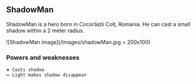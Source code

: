 ## ShadowMan

ShadowMan is a hero born in Cocorăștii Colț, Romania. He can cast a small shadow within a 2 meter radius.

![ShadowMan image](/Images/shadowMan.jpg = 200x100)

### Powers and weaknesses

    ➕ Casts shadow
    ➖ Light makes shadow disappear
